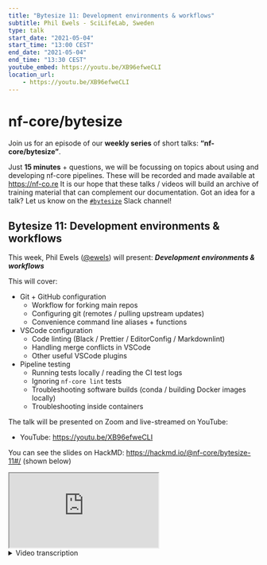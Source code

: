 ```yaml
---
title: "Bytesize 11: Development environments & workflows"
subtitle: Phil Ewels - SciLifeLab, Sweden
type: talk
start_date: "2021-05-04"
start_time: "13:00 CEST"
end_date: "2021-05-04"
end_time: "13:30 CEST"
youtube_embed: https://youtu.be/XB96efweCLI
location_url:
    - https://youtu.be/XB96efweCLI
---
```


# nf-core/bytesize

Join us for an episode of our **weekly series** of short talks: **“nf-core/bytesize”**.

Just **15 minutes** + questions, we will be focussing on topics about using and developing nf-core pipelines.
These will be recorded and made available at <https://nf-co.re>
It is our hope that these talks / videos will build an archive of training material that can complement our documentation.
Got an idea for a talk? Let us know on the [`#bytesize`](https://nfcore.slack.com/channels/bytesize) Slack channel!

## Bytesize 11: Development environments & workflows

This week, Phil Ewels ([@ewels](http://github.com/ewels/)) will present: _**Development environments & workflows**_

This will cover:

* Git + GitHub configuration
  * Workflow for forking main repos
  * Configuring git (remotes / pulling upstream updates)
  * Convenience command line aliases + functions
* VSCode configuration
  * Code linting (Black / Prettier / EditorConfig / Markdownlint)
  * Handling merge conflicts in VSCode
  * Other useful VSCode plugins
* Pipeline testing
  * Running tests locally / reading the CI test logs
  * Ignoring `nf-core lint` tests
  * Troubleshooting software builds (conda / building Docker images locally)
  * Troubleshooting inside containers

The talk will be presented on Zoom and live-streamed on YouTube:

* YouTube: <https://youtu.be/XB96efweCLI>

You can see the slides on HackMD: <https://hackmd.io/@nf-core/bytesize-11#/> (shown below)

<div class="embed-responsive embed-responsive-16by9 border shadow">
  <iframe class="embed-responsive-item" src="https://hackmd.io/@nf-core/bytesize-11#/" allowfullscreen></iframe>
</div>

<details markdown="1"><summary>Video transcription</summary>
**Note: The content has been edited to make it reader-friendly**

[1:04](https://youtu.be/XB96efweCLI?list=PL3xpfTVZLcNiSvvPWORbO32S1WDJqKp1e&t=64) So today’s talk is in response to the suggestions for talks for this series that we received from you. Some of you said that you would find it interesting to see how one or more of us who set up things on nf-core organise ourselves, with all the tips and tricks we have to make our day-to-day working easier. I have tried to build this around a talk that Alex Peltzer gave a few sessions ago (see [Bytesize#4](https://nf-co.re/events/2021/bytesize-4-github-contribution-basics)). If you’re completely new to working with GitHub, please check out his talk first because he covers a lot of jargon that working with GitHub entails. I’m going to cover slightly more advanced things during this talk. This is based on my personal set up, and there are ways to discover and figure things out as you go along. But hopefully, some of what I show here will be helpful. I realise that the term workflows is probably a bit misleading in the context of nf-core. Workflows here is meant to be a demonstration of how I work, how I get into a project, start working with a Git repository etc.

[2:52](https://youtu.be/XB96efweCLI?list=PL3xpfTVZLcNiSvvPWORbO32S1WDJqKp1e&t=172) I will cover three sections and I’m going to start by talking a little about GitHub configuration: how I start on a new project and how I work collaboratively on repositories. The one thing that comes up a lot on Slack is how to pull in updates other people are doing on the `dev` branch, and this is relevant when you have lots of different people working on the same code base, especially if you’re doing this for the first time. Then I’ll briefly touch upon my code editor; I used to use [Atom](https://atom.io/) for a long time, and have recently switched to [VSCode](https://code.visualstudio.com/). Finally, I’ll cover a little about pipeline testing and how I do some debugging.

[4:02](https://youtu.be/XB96efweCLI?list=PL3xpfTVZLcNiSvvPWORbO32S1WDJqKp1e&t=242) There’s going to be a mix of slides and live demo here. So Git and Github configuration: four topics here. Firstly, getting started with working on nf-core or any repository that you haven’t created yourself to start with, but you’d like to contribute to. This is the case for most nf-core pipelines, most of the time. So, you’re using a pipeline, and you’ve found a bug or want to add a new feature. Let’s talk about how to get that pipeline off the web and onto your system, synchronise the updates, and contribute to other people’s pull requests with a live demo.

[4:46](https://youtu.be/XB96efweCLI?list=PL3xpfTVZLcNiSvvPWORbO32S1WDJqKp1e&t=286) Just before we started, I dug out an nf-core pipeline that I have never worked on before. `nf-core/cageseq` is one of those pipelines that’s one of the newer pipelines and I’ve never cloned it, or contributed to it.

[5:09](https://youtu.be/XB96efweCLI?list=PL3xpfTVZLcNiSvvPWORbO32S1WDJqKp1e&t=309) The first thing I want to do is to make my own fork from the head nf-core repository.

[5:24](https://youtu.be/XB96efweCLI?list=PL3xpfTVZLcNiSvvPWORbO32S1WDJqKp1e&t=324) I do that by clicking `fork`. It asks where I would like to have it forked to, and I’d like to have it forked to my personal account. So I do a couple of things with this new repository, and the first thing I do is to drop the nf-core prefix. So I always do this mainly for myself so that it’s clear to me what it is. The other thing I do is to grab the URL of the main one, and update this “about” field and say main pipeline here, and put the URL for the main repository here. Then I uncheck all this stuff, turning off as many features as possible because I don’t want it to collect issues, wikis, projects, or anything like that. So I turn all of that off.

[6:16](https://youtu.be/XB96efweCLI?list=PL3xpfTVZLcNiSvvPWORbO32S1WDJqKp1e&t=376) I’d like to make it clear as possible that this is not the main repository and doing this stuff doesn’t affect the upstream fork.

[6:28](https://youtu.be/XB96efweCLI?list=PL3xpfTVZLcNiSvvPWORbO32S1WDJqKp1e&t=388) So the next thing I want to do is to work on this code locally. I do that by cloning the repository. So I do a little drop down and copy this onto the clipboard. You can use either `https` or `ssh` (I personally always use ssh) - you need to set up GitHub for that, but it’s not too difficult to do, and I will show you an easy way to do that.

[6:51](https://youtu.be/XB96efweCLI?list=PL3xpfTVZLcNiSvvPWORbO32S1WDJqKp1e&t=411) So I copy this URL and then I go to my GitHub, do `git clone` and then I paste the URL. Then we get that into a directory. I usually rename it.

[7:15](https://youtu.be/XB96efweCLI?list=PL3xpfTVZLcNiSvvPWORbO32S1WDJqKp1e&t=435) Then if we just go into this directory, I’ve got the files there. I can do `git log` to look at all the recent changes, `git status` to check what I’ve done, and `git branch` to see all the branches and so on.

[7:32](https://youtu.be/XB96efweCLI?list=PL3xpfTVZLcNiSvvPWORbO32S1WDJqKp1e&t=452) So I can push my changes to my fork of the repository. Now let’s assume I want to work on something here, so I’ll make a new file.

[7:47](https://youtu.be/XB96efweCLI?list=PL3xpfTVZLcNiSvvPWORbO32S1WDJqKp1e&t=467) Now if I do `git status`, I see that there’s a new file; `git commit -a` and because it’s a new file, I need to do `git add text.txt`. Then I do `git status`(you see it’s staged here), but I need to commit it, so I do `git commit -m`, m for message “This is a new file”. I can do `git push`, and it will push that file to my fork of the repository.

[8:15](https://youtu.be/XB96efweCLI?list=PL3xpfTVZLcNiSvvPWORbO32S1WDJqKp1e&t=496) The main nf-core fork still doesn’t know anything about it. So to start doing things in the main fork now, I can open up a new `pull request`.

[8:25](https://youtu.be/XB96efweCLI?list=PL3xpfTVZLcNiSvvPWORbO32S1WDJqKp1e&t=505) I’ve made an easy mistake here, which is that I was working off the `master` branch - the default branch, and so the code I was changing was quite well behind the `dev` branch, where the latest version of the code is going to be. Sometimes that doesn’t matter, but sometimes it could be a bit of an issue. In this particular case, I’ve just created a new code from scratch, but if I was editing code that had already been changed on `dev`, it could be a mess.

[8:48](https://youtu.be/XB96efweCLI?list=PL3xpfTVZLcNiSvvPWORbO32S1WDJqKp1e&t=528) So what I needed to do was to pull the changes from `dev`. If I just undo this by `git reset --hard HEAD -1`, that just takes my repository back one commit and deletes everything. Then I do `git push --force`, which overwrites the remote.

[9:14](https://youtu.be/XB96efweCLI?list=PL3xpfTVZLcNiSvvPWORbO32S1WDJqKp1e&t=553) Now I want to pull in the changes from the main nf-core workflow, so I copy this URL again. What we want to do is we want to add a second remote. So when you clone a repository, it sets up a remote for the web repository at github.com, and you can see that if you do`git remote -v` (v for verbose), you see that I have a remote called origin and the URL that I pasted in. I want to tell my local copy of the code where the upstream version is, I do that through `git remote add`. I call it upstream here, but you can call it whatever you want (convention is usually upstream). I’m going to paste the nf-core URL. Now if I do `git remote -v`, you can see that I’ve got both sets.

[10:01](https://youtu.be/XB96efweCLI?list=PL3xpfTVZLcNiSvvPWORbO32S1WDJqKp1e&t=601) Now I can do `git pull` and this gets the name of the branch I’m on. I can do `git pull upstream` and the name of the branch (I’m interested in getting stuff from `dev`) to pull up the new changes from the `dev` branch.

[10:25](https://youtu.be/XB96efweCLI?list=PL3xpfTVZLcNiSvvPWORbO32S1WDJqKp1e&t=625) `git push` pushed that to my fork, which is now up-to-date with the `dev` branch instead of with the `master` branch. I can go ahead and do changes and then make a `pull request`. It is important to pull changes like this every time you come back to a repository because it’s a good way to avoid merge conflicts and so it’s really important to get used to doing this. It is a key concept when working collaboratively and when a lot of changes are being pushed all the time.

[11:22](https://youtu.be/XB96efweCLI?list=PL3xpfTVZLcNiSvvPWORbO32S1WDJqKp1e&t=682) You can also do this if you’re working on a branch, you can still pull from whatever upstream branch you want.

[11:28](https://youtu.be/XB96efweCLI?list=PL3xpfTVZLcNiSvvPWORbO32S1WDJqKp1e&t=688) One tip - something I’ve reinvented myself - because I do those sequencer commands so frequently. I’ve written myself a little bash function, which I call g update, so I do `gupdate dev`, each time I start working on a project on the terminal. It also prunes branches and does a couple of other things. The [slides](https://hackmd.io/@nf-core/bytesize-11#/) for this presentation have links to where I keep my snipped codes, so do check them out if you’d like to use them. You can also make your own version of the same thing.

[12:04](https://youtu.be/XB96efweCLI?list=PL3xpfTVZLcNiSvvPWORbO32S1WDJqKp1e&t=724) One final thing with Git workflows is again to avoid merge conflicts. It’s nice to work on branches because it allows you to do a packet of work on a pipeline, make a `pull request` that can go back and forth during code review and that could take a while, but you might also want to do another fraction of work on the same repository at the same time. If it’s all together on the same branch, it can be very difficult to execute. So instead, it’s a good idea to start out on a new branch using `git checkout -b`, which is a shortcut for creating a branch and checking out to it.

[13:03](https://youtu.be/XB96efweCLI?list=PL3xpfTVZLcNiSvvPWORbO32S1WDJqKp1e&t=783) I almost never do any work on `master`. Now I can do my normal work, so `echo “Test” > test.txt`, `git add test.txt`, `git commit -m My new file`. When I push this, it will complain because on my fork on GitHub, I don’t have a branch called “My new feature”, and I haven’t set up where to push that. So the first time you try and push a new feature to a new branch, you might not be able to. In that case, you just copy that command and paste it. Alternatively, you do `git push --u origin` (origin is the name of my remote for my fork). So that has now created a branch on my fork with my new feature.

[13:56](https://youtu.be/XB96efweCLI?list=PL3xpfTVZLcNiSvvPWORbO32S1WDJqKp1e&t=836) So there it is.. You can see that it’s got the test.txt file and what’s especially nice is that GitHub actually even responds with a link to make a pull request. I can just hold the command key (`command`) on a Mac or the control key (`ctrl`) on a PC, and click to open up a new pull request straight out of the terminal. So this is the main workflow that I follow every day for working on code-base, making pull requests, updates etc.

[14:30](https://youtu.be/XB96efweCLI?list=PL3xpfTVZLcNiSvvPWORbO32S1WDJqKp1e&t=870) It’s taken me a long time to get to a workflow that I really like when working on other people’s pull requests. So for example, if I go to nf-core/tools and look at these pull requests, I notice that there is a pull request here that someone has made. It has a bunch of merge conflicts and some small bugs that would take longer to write comments on than to fix yourself. It could also be that you’re working with someone else on a pull request but they’ve initiated it from their fork. There are lots of different ways or reasons why you might want to push your code to someone else’s fork. This relies then on the person who created the pull request to have a box (“allow maintainers to push to this pull request”) checked, but by default it’s checked for personal accounts.

[15:34](https://youtu.be/XB96efweCLI?list=PL3xpfTVZLcNiSvvPWORbO32S1WDJqKp1e&t=934) What I use is a tool released by GitHub called `github cli`, which you can install on any system in a variety of ways. This gives me a new command called `gh`, and it’s both very powerful, and flexible. So in this case, I’m going to go to my tools repository, then `git checkout master` to go back into the `master` branch, and then I’m going to do `gupdate dev`, so that it pulls out a bunch of stuff that’s been merged into the `main` branch. Then I’m going to copy the pull request number here, and then I’ll do `gh pr checkout` because I want to check that code out on my local system. I’ve already set up the CLI with authentication and it knows that the nf-core repository is like the main one where I’m interested in tracking pull requests. So it just knows what to do, it just gets everything for me and pulls this code out into a new branch that I now have locally and can work on. I can even do `git commit` `git push`, and it will turn up on the other person’s repository on their fork and feature in this pull request. Now multiple people can work on the same progress space as long as they have the right access. This is incredibly powerful.

[17:10](https://youtu.be/XB96efweCLI?list=PL3xpfTVZLcNiSvvPWORbO32S1WDJqKp1e&t=1030) I’ll give you a quick example. So here we have a merge conflict, a classic changelog where two lines have been added by two different people in parallel and it doesn’t know which one to use. But we can see we want to keep both, so I could just do this on GitHub on the web browser by just deleting these lines and then clicking `mark as resolved`. Now for the sake of providing a demo here, I’m going to do it locally. This is also because for some merge conflicts, it can be more complex to merge on the web interface.

[17:58](https://youtu.be/XB96efweCLI?list=PL3xpfTVZLcNiSvvPWORbO32S1WDJqKp1e&t=1078) Use a code editor! So what I’m going to do is to pull in the changes from my `master` branch, which should generate the same merge conflict. Then I’m going to try and fix that. I’ve got VSCode installed, so I’m going to do `code .` to open this directory, and then if I click the git tab, I can see merge changes (with an exclamation mark). This is the file that needed my attention. I can click on that icon, it takes me to that file, I see we have a merge conflict and it’s highlighted, so I can scroll through this file and see all the merge conflicts. What’s nice is that there are buttons along the top saying accept current, which is green, accept incoming, which is the one I’m trying to merge in from `master` and is highlighted in blue, and then there’s accept both, which is for more complicated things. I want to keep both, so I can just click and it’s done.

[19:10](https://youtu.be/XB96efweCLI?list=PL3xpfTVZLcNiSvvPWORbO32S1WDJqKp1e&t=1150) Then I go do `git status` - I use another shortcut here - `gs`, which is more succinct. You see it’s all fine, then I do `git commit`, `fix merge conflict`, `git push` even though this directory is my fork. This pull request is basically the other person’s pull request, but my commit ends up on this pull request.

[19:51](https://youtu.be/XB96efweCLI?list=PL3xpfTVZLcNiSvvPWORbO32S1WDJqKp1e&t=1191) Now when I’m done I just go `git checkout master`, and if I want to I can `git branch -D` because it’s not yet merged. I can get ride of that branch which was pulled up.

[20:09](https://youtu.be/XB96efweCLI?list=PL3xpfTVZLcNiSvvPWORbO32S1WDJqKp1e&t=1209) So that was the main part of the talk. I’ve covered Git, GitHub, how I work with other people’s code, remote code, VSCode configuration, merge conflicts etc.
</details>
